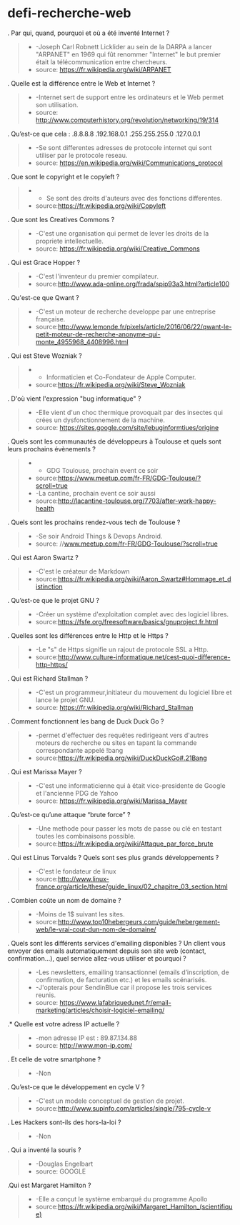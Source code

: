 # defi-recherche-web

. Par qui, quand, pourquoi et où a été inventé Internet ?
>* -Joseph Carl Robnett Licklider au sein de la DARPA a lancer "ARPANET" en 1969 qui fût renommer "Internet" le but premier était la télécommunication entre chercheurs.
>* source: https://fr.wikipedia.org/wiki/ARPANET

. Quelle est la différence entre le Web et Internet ?
>* -Internet sert de support entre les ordinateurs et le Web permet son utilisation.
>* source: http://www.computerhistory.org/revolution/networking/19/314

. Qu’est-ce que cela :
.8.8.8.8
.192.168.0.1
.255.255.255.0
.127.0.0.1
>*	-Se sont differentes adresses de protocole internet qui sont utiliser par le protocole reseau.
>* source: https://en.wikipedia.org/wiki/Communications_protocol

. Que sont le copyright et le copyleft ?
>* - Se sont des droits d'auteurs avec des fonctions differentes.
>* source:https://fr.wikipedia.org/wiki/Copyleft

. Que sont les Creatives Commons ?
>*	-C'est une organisation qui permet de lever les droits de la propriete intellectuelle.
>* source: https://fr.wikipedia.org/wiki/Creative_Commons

. Qui est Grace Hopper ?
>*	-C'est l'inventeur du premier compilateur.
>* source:http://www.ada-online.org/frada/spip93a3.html?article100

. Qu'est-ce que Qwant ?
>*	-C'est un moteur de recherche developpe par une entreprise française.
>* source:http://www.lemonde.fr/pixels/article/2016/06/22/qwant-le-petit-moteur-de-recherche-anonyme-qui-monte_4955968_4408996.html

. Qui est Steve Wozniak ?
>*	- Informaticien et Co-Fondateur de Apple Computer.
>* source:https://fr.wikipedia.org/wiki/Steve_Wozniak

. D'où vient l'expression "bug informatique" ?
>*	-Elle vient d'un choc thermique provoquait par des insectes qui crées un dysfonctionnement de la machine.
>* source: https://sites.google.com/site/lebuginformtiues/origine

. Quels sont les communautés de développeurs à Toulouse et quels sont leurs prochains évènements ?
>*	- GDG Toulouse, prochain event ce soir
>* source:https://www.meetup.com/fr-FR/GDG-Toulouse/?scroll=true
>*	-La cantine, prochain event ce soir aussi
>* source:http://lacantine-toulouse.org/7703/after-work-happy-health

. Quels sont les prochains rendez-vous tech de Toulouse ?
>*	-Se soir Android Things & Devops Android.
>* source: //www.meetup.com/fr-FR/GDG-Toulouse/?scroll=true

. Qui est Aaron Swartz ?
>* -C'est le créateur de Markdown
>* source:https://fr.wikipedia.org/wiki/Aaron_Swartz#Hommage_et_distinction

. Qu’est-ce que le projet GNU ?
>* -Créer un système d'exploitation complet avec des logiciel libres.
>* source:https://fsfe.org/freesoftware/basics/gnuproject.fr.html

. Quelles sont les différences entre le Http et le Https ?
>* -Le "s" de Https signifie un rajout de protocole SSL a Http.
>* source:http://www.culture-informatique.net/cest-quoi-difference-http-https/

. Qui est Richard Stallman ?
>* -C'est un programmeur,initiateur du mouvement du logiciel libre et lance le projet GNU.
>* source: https://fr.wikipedia.org/wiki/Richard_Stallman

. Comment fonctionnent les bang de Duck Duck Go ?  
>* -permet d'effectuer des requêtes redirigeant vers d'autres moteurs de recherche ou sites en tapant la commande correspondante appelé !bang
>* source:https://fr.wikipedia.org/wiki/DuckDuckGo#.21Bang

. Qui est Marissa Mayer ?
>* -C'est une informaticienne qui à était vice-presidente de Google et l'ancienne PDG de Yahoo
>* source: https://fr.wikipedia.org/wiki/Marissa_Mayer

. Qu’est-ce qu’une attaque “brute force” ?
>* -Une methode pour passer les mots de passe ou clé en testant toutes les combinaisons possible.
>* source:https://fr.wikipedia.org/wiki/Attaque_par_force_brute

. Qui est Linus Torvalds ?
Quels sont ses plus grands développements ?
>* -C'est le fondateur de linux
>* source:http://www.linux-france.org/article/these/guide_linux/02_chapitre_03_section.html

. Combien coûte un nom de domaine ?
>* -Moins de 1$ suivant les sites.
>* source:http://www.top10hebergeurs.com/guide/hebergement-web/le-vrai-cout-dun-nom-de-domaine/

. Quels sont les différents services d'emailing disponibles ?
Un client vous envoyer des emails automatiquement depuis son site web (contact, confirmation...), quel service allez-vous utiliser et pourquoi ?
>* -Les newsletters, emailing transactionnel (emails d’inscription, de confirmation, de facturation etc.) et les emails scénarisés.
>* -J'opterais pour SendinBlue car il propose les trois services reunis.
>* source: https://www.lafabriquedunet.fr/email-marketing/articles/choisir-logiciel-emailing/

  
.* Quelle est votre adress IP actuelle ?
>* -mon adresse IP est : 89.87.134.88
>* source: http://www.mon-ip.com/

. Et celle de votre smartphone ?
>* -Non

. Qu’est-ce que le développement en cycle V ?
>* -C'est un modele conceptuel de gestion de projet.
>* source:http://www.supinfo.com/articles/single/795-cycle-v

. Les Hackers sont-ils des hors-la-loi ?
>* -Non

. Qui a inventé la souris ?
>* -Douglas Engelbart
>* source: GOOGLE

.Qui est Margaret Hamilton ?
>* -Elle a conçut le système embarqué du programme Apollo
>* source:https://fr.wikipedia.org/wiki/Margaret_Hamilton_(scientifique)